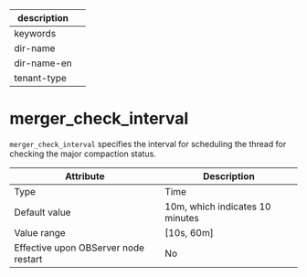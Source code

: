 |description||
|---|---|
|keywords||
|dir-name||
|dir-name-en||
|tenant-type||

# merger_check_interval

`merger_check_interval` specifies the interval for scheduling the thread for checking the major compaction status.


| **Attribute** | **Description** |
|------------------|--------------|
| Type | Time |
| Default value | 10m, which indicates 10 minutes |
| Value range | \[10s, 60m\] |
| Effective upon OBServer node restart | No |



